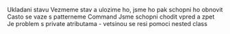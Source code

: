 Ukladani stavu
Vezmeme stav a ulozime ho, jsme ho pak schopni ho obnovit
Casto se vaze s patterneme Command
Jsme schopni chodit vpred a zpet
Je problem s private atributama - vetsinou se resi pomoci nested class